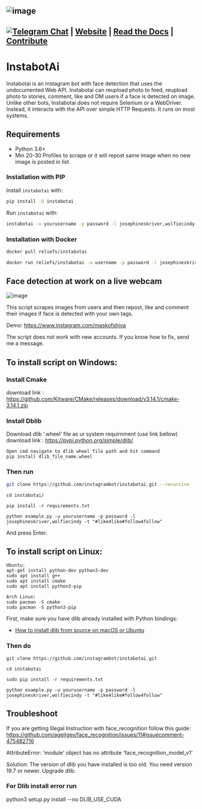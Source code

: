 ![image](https://raw.githubusercontent.com/instagrambot/instabot.ai/master/img/banner.png)
---
### 
[![Telegram Chat](https://camo.githubusercontent.com/67fd2a1c7649422a770e7d82cb35795c2a8baf32/68747470733a2f2f696d672e736869656c64732e696f2f62616467652f636861742532306f6e2d54656c656772616d2d626c75652e737667)](https://t.me/instabotai) | [Website](https://instabotai.com/) | [Read the Docs](https://instabotai.github.io/docs/) | [Contribute](https://github.com/instagrambot/docs/blob/master/CONTRIBUTING.md) 
---
# InstabotAi

Instabotai is an instagram bot with face detection that uses the undocumented Web API. Instabotai can reupload photo to feed, reupload photo to stories, comment, like and DM users if a face is detected on image.
Unlike other bots, Instabotai does not require Selenium or a WebDriver. Instead, it interacts with the API over simple HTTP Requests. It runs on most systems.

## Requirements
* Python 3.6+
* Min 20-30 Profiles to scrape or it will repost same image when no new image is posted in list.

### Installation with PIP
Install `instabotai` with:
``` bash
pip install -U instabotai
```
Run `instabotai` with:
``` bash
instabotai -u yourusername -p password -l josephineskriver,wolfiecindy -t "#like4like#follow4follow"
```

### Installation with Docker
``` bash
docker pull reliefs/instabotai

docker run reliefs/instabotai -u username -p password -l josephineskriver,wolfiecindy -t "#tag1#tag2"
```

## Face detection at work on a live webcam 

![image](https://res.cloudinary.com/practicaldev/image/fetch/s--qdvR8Vl8--/c_limit%2Cf_auto%2Cfl_progressive%2Cq_66%2Cw_880/https://cloud.githubusercontent.com/assets/896692/24430398/36f0e3f0-13cb-11e7-8258-4d0c9ce1e419.gif)

This script scrapes images from users and then repost, like and comment their images if face is detected with your own tags.

Demo:
https://www.instagram.com/maskofshiva

The script does not work with new accounts. If you know how to fix, send me a message. 

## To install script on Windows:

### Install Cmake 
download link : https://github.com/Kitware/CMake/releases/download/v3.14.1/cmake-3.14.1.zip

### Install Dblib
Download dlib ‘.wheel’ file as ur system requirnment (use link bellow)
download link : https://pypi.python.org/simple/dlib/

```
Open cmd navigate to dlib wheel file path and hit command
pip install dlib_file_name.wheel
```

### Then run

``` bash
git clone https://github.com/instagrambot/instabotai.git --recursive
```

```
cd instabotai/
```

```
pip install -r requirements.txt
```

```
python example.py -u yourusername -p password -l josephineskriver,wolfiecindy -t "#like4like#follow4follow"

```

And press Enter.


## To install script on Linux:
```
Ubuntu:
apt-get install python-dev python3-dev
sudo apt install g++
sudo apt install cmake
sudo apt install python3-pip

Arch Linux:
sudo pacman -S cmake
sudo pacman -S python3-pip
```

First, make sure you have dlib already installed with Python bindings:

  * [How to install dlib from source on macOS or Ubuntu](https://gist.github.com/ageitgey/629d75c1baac34dfa5ca2a1928a7aeaf)
  

### Then do

```
git clone https://github.com/instagrambot/instabotai.git

cd instabotai

sudo pip install -r requirements.txt

python example.py -u yourusername -p password -l josephineskriver,wolfiecindy -t "#like4like#follow4follow"

```

## Troubleshoot
If you are getting Illegal Instruction with face_recognition follow this guide:
https://github.com/ageitgey/face_recognition/issues/11#issuecomment-475482716

AttributeError: 'module' object has no attribute 'face_recognition_model_v1'

Solution: The version of dlib you have installed is too old. You need version 19.7 or newer. Upgrade dlib.

### For Dlib install error run 

python3 setup.py install --no DLIB_USE_CUDA
